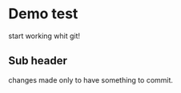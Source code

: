 # Demo test

start working whit git!

## Sub header

changes made only to have something to commit.

